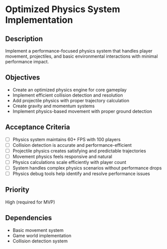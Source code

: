 # Optimized Physics System Implementation

## Description

Implement a performance-focused physics system that handles player movement, projectiles, and basic environmental interactions with minimal performance impact.

## Objectives

- Create an optimized physics engine for core gameplay
- Implement efficient collision detection and resolution
- Add projectile physics with proper trajectory calculation
- Create gravity and momentum systems
- Implement physics-based movement with proper ground detection

## Acceptance Criteria

- [ ] Physics system maintains 60+ FPS with 100 players
- [ ] Collision detection is accurate and performance-efficient
- [ ] Projectile physics creates satisfying and predictable trajectories
- [ ] Movement physics feels responsive and natural
- [ ] Physics calculations scale efficiently with player count
- [ ] System handles complex physics scenarios without performance drops
- [ ] Physics debug tools help identify and resolve performance issues

## Priority

High (required for MVP)

## Dependencies

- Basic movement system
- Game world implementation
- Collision detection system
